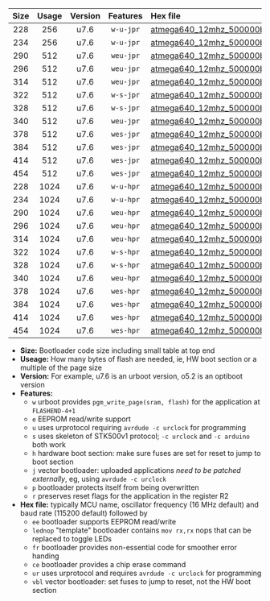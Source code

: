 |Size|Usage|Version|Features|Hex file|
|:-:|:-:|:-:|:-:|:--|
|228|256|u7.6|`w-u-jpr`|[atmega640_12mhz_500000bps_ur_vbl.hex](https://raw.githubusercontent.com/stefanrueger/urboot/main//atmega640_12mhz_500000bps_ur_vbl.hex)|
|234|256|u7.6|`w-u-jpr`|[atmega640_12mhz_500000bps_lednop_ur_vbl.hex](https://raw.githubusercontent.com/stefanrueger/urboot/main//atmega640_12mhz_500000bps_lednop_ur_vbl.hex)|
|290|512|u7.6|`weu-jpr`|[atmega640_12mhz_500000bps_ee_ur_vbl.hex](https://raw.githubusercontent.com/stefanrueger/urboot/main//atmega640_12mhz_500000bps_ee_ur_vbl.hex)|
|296|512|u7.6|`weu-jpr`|[atmega640_12mhz_500000bps_ee_lednop_ur_vbl.hex](https://raw.githubusercontent.com/stefanrueger/urboot/main//atmega640_12mhz_500000bps_ee_lednop_ur_vbl.hex)|
|314|512|u7.6|`weu-jpr`|[atmega640_12mhz_500000bps_ee_lednop_fr_ur_vbl.hex](https://raw.githubusercontent.com/stefanrueger/urboot/main//atmega640_12mhz_500000bps_ee_lednop_fr_ur_vbl.hex)|
|322|512|u7.6|`w-s-jpr`|[atmega640_12mhz_500000bps_vbl.hex](https://raw.githubusercontent.com/stefanrueger/urboot/main//atmega640_12mhz_500000bps_vbl.hex)|
|328|512|u7.6|`w-s-jpr`|[atmega640_12mhz_500000bps_lednop_vbl.hex](https://raw.githubusercontent.com/stefanrueger/urboot/main//atmega640_12mhz_500000bps_lednop_vbl.hex)|
|340|512|u7.6|`weu-jpr`|[atmega640_12mhz_500000bps_ee_lednop_fr_ce_ur_vbl.hex](https://raw.githubusercontent.com/stefanrueger/urboot/main//atmega640_12mhz_500000bps_ee_lednop_fr_ce_ur_vbl.hex)|
|378|512|u7.6|`wes-jpr`|[atmega640_12mhz_500000bps_ee_vbl.hex](https://raw.githubusercontent.com/stefanrueger/urboot/main//atmega640_12mhz_500000bps_ee_vbl.hex)|
|384|512|u7.6|`wes-jpr`|[atmega640_12mhz_500000bps_ee_lednop_vbl.hex](https://raw.githubusercontent.com/stefanrueger/urboot/main//atmega640_12mhz_500000bps_ee_lednop_vbl.hex)|
|414|512|u7.6|`wes-jpr`|[atmega640_12mhz_500000bps_ee_lednop_fr_vbl.hex](https://raw.githubusercontent.com/stefanrueger/urboot/main//atmega640_12mhz_500000bps_ee_lednop_fr_vbl.hex)|
|454|512|u7.6|`wes-jpr`|[atmega640_12mhz_500000bps_ee_lednop_fr_ce_vbl.hex](https://raw.githubusercontent.com/stefanrueger/urboot/main//atmega640_12mhz_500000bps_ee_lednop_fr_ce_vbl.hex)|
|228|1024|u7.6|`w-u-hpr`|[atmega640_12mhz_500000bps_ur.hex](https://raw.githubusercontent.com/stefanrueger/urboot/main//atmega640_12mhz_500000bps_ur.hex)|
|234|1024|u7.6|`w-u-hpr`|[atmega640_12mhz_500000bps_lednop_ur.hex](https://raw.githubusercontent.com/stefanrueger/urboot/main//atmega640_12mhz_500000bps_lednop_ur.hex)|
|290|1024|u7.6|`weu-hpr`|[atmega640_12mhz_500000bps_ee_ur.hex](https://raw.githubusercontent.com/stefanrueger/urboot/main//atmega640_12mhz_500000bps_ee_ur.hex)|
|296|1024|u7.6|`weu-hpr`|[atmega640_12mhz_500000bps_ee_lednop_ur.hex](https://raw.githubusercontent.com/stefanrueger/urboot/main//atmega640_12mhz_500000bps_ee_lednop_ur.hex)|
|314|1024|u7.6|`weu-hpr`|[atmega640_12mhz_500000bps_ee_lednop_fr_ur.hex](https://raw.githubusercontent.com/stefanrueger/urboot/main//atmega640_12mhz_500000bps_ee_lednop_fr_ur.hex)|
|322|1024|u7.6|`w-s-hpr`|[atmega640_12mhz_500000bps.hex](https://raw.githubusercontent.com/stefanrueger/urboot/main//atmega640_12mhz_500000bps.hex)|
|328|1024|u7.6|`w-s-hpr`|[atmega640_12mhz_500000bps_lednop.hex](https://raw.githubusercontent.com/stefanrueger/urboot/main//atmega640_12mhz_500000bps_lednop.hex)|
|340|1024|u7.6|`weu-hpr`|[atmega640_12mhz_500000bps_ee_lednop_fr_ce_ur.hex](https://raw.githubusercontent.com/stefanrueger/urboot/main//atmega640_12mhz_500000bps_ee_lednop_fr_ce_ur.hex)|
|378|1024|u7.6|`wes-hpr`|[atmega640_12mhz_500000bps_ee.hex](https://raw.githubusercontent.com/stefanrueger/urboot/main//atmega640_12mhz_500000bps_ee.hex)|
|384|1024|u7.6|`wes-hpr`|[atmega640_12mhz_500000bps_ee_lednop.hex](https://raw.githubusercontent.com/stefanrueger/urboot/main//atmega640_12mhz_500000bps_ee_lednop.hex)|
|414|1024|u7.6|`wes-hpr`|[atmega640_12mhz_500000bps_ee_lednop_fr.hex](https://raw.githubusercontent.com/stefanrueger/urboot/main//atmega640_12mhz_500000bps_ee_lednop_fr.hex)|
|454|1024|u7.6|`wes-hpr`|[atmega640_12mhz_500000bps_ee_lednop_fr_ce.hex](https://raw.githubusercontent.com/stefanrueger/urboot/main//atmega640_12mhz_500000bps_ee_lednop_fr_ce.hex)|

- **Size:** Bootloader code size including small table at top end
- **Useage:** How many bytes of flash are needed, ie, HW boot section or a multiple of the page size
- **Version:** For example, u7.6 is an urboot version, o5.2 is an optiboot version
- **Features:**
  + `w` urboot provides `pgm_write_page(sram, flash)` for the application at `FLASHEND-4+1`
  + `e` EEPROM read/write support
  + `u` uses urprotocol requiring `avrdude -c urclock` for programming
  + `s` uses skeleton of STK500v1 protocol; `-c urclock` and `-c arduino` both work
  + `h` hardware boot section: make sure fuses are set for reset to jump to boot section
  + `j` vector bootloader: uploaded applications *need to be patched externally*, eg, using `avrdude -c urclock`
  + `p` bootloader protects itself from being overwritten
  + `r` preserves reset flags for the application in the register R2
- **Hex file:** typically MCU name, oscillator frequency (16 MHz default) and baud rate (115200 default) followed by
  + `ee` bootloader supports EEPROM read/write
  + `lednop` "template" bootloader contains `mov rx,rx` nops that can be replaced to toggle LEDs
  + `fr` bootloader provides non-essential code for smoother error handing
  + `ce` bootloader provides a chip erase command
  + `ur` uses urprotocol and requires `avrdude -c urclock` for programming
  + `vbl` vector bootloader: set fuses to jump to reset, not the HW boot section
